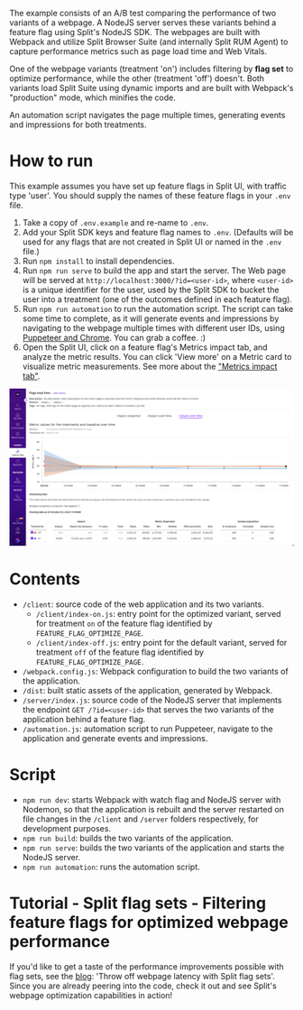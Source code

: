 The example consists of an A/B test comparing the performance of two variants of a webpage. A NodeJS server serves these variants behind a feature flag using Split's NodeJS SDK. The webpages are built with Webpack and utilize Split Browser Suite (and internally Split RUM Agent) to capture performance metrics such as page load time and Web Vitals.

One of the webpage variants (treatment 'on') includes filtering by **flag set** to optimize performance, while the other (treatment 'off') doesn't. Both variants load Split Suite using dynamic imports and are built with Webpack's "production" mode, which minifies the code.

An automation script navigates the page multiple times, generating events and impressions for both treatments.

# How to run

This example assumes you have set up feature flags in Split UI, with traffic type 'user'. You should supply the names of these feature flags in your `.env` file.

1. Take a copy of `.env.example` and re-name to `.env`.
2. Add your Split SDK keys and feature flag names to `.env`. (Defaults will be used for any flags that are not created in Split UI or named in the `.env` file.)
3. Run `npm install` to install dependencies.
4. Run `npm run serve` to build the app and start the server. The Web page will be served at `http://localhost:3000/?id=<user-id>`, where `<user-id>` is a unique identifier for the user, used by the Split SDK to bucket the user into a treatment (one of the outcomes defined in each feature flag).
5. Run `npm run automation` to run the automation script. The script can take some time to complete, as it will generate events and impressions by navigating to the webpage multiple times with different user IDs, using [Puppeteer and Chrome](https://www.npmjs.com/package/puppeteer). You can grab a coffee. :)
6. Open the Split UI, click on a feature flag's Metrics impact tab, and analyze the metric results. You can click 'View more' on a Metric card to visualize metric measurements. See more about the ["Metrics impact tab"](https://help.split.io/hc/en-us/articles/360020844451-Metrics-impact-tab).

![Split UI](./screenshot.png)

# Contents

- `/client`: source code of the web application and its two variants.
  - `/client/index-on.js`: entry point for the optimized variant, served for treatment `on` of the feature flag identified by `FEATURE_FLAG_OPTIMIZE_PAGE`.
  - `/client/index-off.js`: entry point for the default variant, served for treatment `off` of the feature flag identified by `FEATURE_FLAG_OPTIMIZE_PAGE`.
- `/webpack.config.js`: Webpack configuration to build the two variants of the application.
- `/dist`: built static assets of the application, generated by Webpack.
- `/server/index.js`: source code of the NodeJS server that implements the endpoint `GET /?id=<user-id>` that serves the two variants of the application behind a feature flag.
- `/automation.js`: automation script to run Puppeteer, navigate to the application and generate events and impressions.

# Script

- `npm run dev`: starts Webpack with watch flag and NodeJS server with Nodemon, so that the application is rebuilt and the server restarted on file changes in the `/client` and `/server` folders respectively, for development purposes.
- `npm run build`: builds the two variants of the application.
- `npm run serve`: builds the two variants of the application and starts the NodeJS server.
- `npm run automation`: runs the automation script.

# Tutorial - Split flag sets - Filtering feature flags for optimized webpage performance

If you'd like to get a taste of the performance improvements possible with flag sets, see the [blog](https://www.split.io/blog/): 'Throw off webpage latency with Split flag sets'. Since you are already peering into the code, check it out and see Split's webpage optimization capabilities in action!
